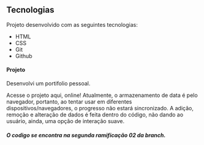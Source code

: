 ## Tecnologias
Projeto desenvolvido com as seguintes tecnologias:

- HTML
- CSS
- Git
- Github

#### Projeto
Desenvolvi um portifolio pessoal.

Acesse o projeto aqui, online!
Atualmente, o armazenamento de data é pelo navegador, portanto, ao tentar usar em diferentes dispositivos/navegadores, o progresso não estará sincronizado. A adição, remoção e alteração de dados é feita dentro do código, não dando ao usuário, ainda, uma opção de interação suave.


##### O codigo se encontra na segunda ramificação 02 da branch.
